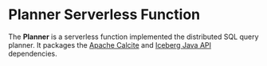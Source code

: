 # Planner Serverless Function

The **Planner** is a serverless function implemented the distributed SQL query planner. It packages the [Apache Calcite](https://calcite.apache.org/) and [Iceberg Java API](https://iceberg.apache.org/docs/latest/api/) dependencies.

